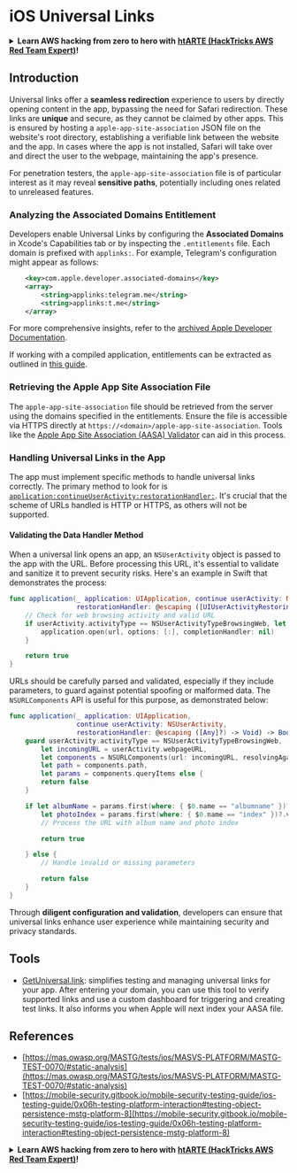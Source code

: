 # iOS Universal Links


<details>

<summary><strong>Learn AWS hacking from zero to hero with</strong> <a href="https://training.hacktricks.xyz/courses/arte"><strong>htARTE (HackTricks AWS Red Team Expert)</strong></a><strong>!</strong></summary>

Other ways to support HackTricks:

* If you want to see your **company advertised in HackTricks** or **download HackTricks in PDF** Check the [**SUBSCRIPTION PLANS**](https://github.com/sponsors/carlospolop)!
* Get the [**official PEASS & HackTricks swag**](https://peass.creator-spring.com)
* Discover [**The PEASS Family**](https://opensea.io/collection/the-peass-family), our collection of exclusive [**NFTs**](https://opensea.io/collection/the-peass-family)
* **Join the** 💬 [**Discord group**](https://discord.gg/hRep4RUj7f) or the [**telegram group**](https://t.me/peass) or **follow** us on **Twitter** 🐦 [**@carlospolopm**](https://twitter.com/hacktricks_live)**.**
* **Share your hacking tricks by submitting PRs to the** [**HackTricks**](https://github.com/carlospolop/hacktricks) and [**HackTricks Cloud**](https://github.com/carlospolop/hacktricks-cloud) github repos.

</details>


## Introduction

Universal links offer a **seamless redirection** experience to users by directly opening content in the app, bypassing the need for Safari redirection. These links are **unique** and secure, as they cannot be claimed by other apps. This is ensured by hosting a `apple-app-site-association` JSON file on the website's root directory, establishing a verifiable link between the website and the app. In cases where the app is not installed, Safari will take over and direct the user to the webpage, maintaining the app's presence.

For penetration testers, the `apple-app-site-association` file is of particular interest as it may reveal **sensitive paths**, potentially including ones related to unreleased features.

### **Analyzing the Associated Domains Entitlement**

Developers enable Universal Links by configuring the **Associated Domains** in Xcode's Capabilities tab or by inspecting the `.entitlements` file. Each domain is prefixed with `applinks:`. For example, Telegram's configuration might appear as follows:

```xml
    <key>com.apple.developer.associated-domains</key>
    <array>
        <string>applinks:telegram.me</string>
        <string>applinks:t.me</string>
    </array>
```

For more comprehensive insights, refer to the [archived Apple Developer Documentation](https://developer.apple.com/library/archive/documentation/General/Conceptual/AppSearch/UniversalLinks.html#//apple_ref/doc/uid/TP40016308-CH12-SW2).

If working with a compiled application, entitlements can be extracted as outlined in [this guide](extracting-entitlements-from-compiled-application.md).

### **Retrieving the Apple App Site Association File**

The `apple-app-site-association` file should be retrieved from the server using the domains specified in the entitlements. Ensure the file is accessible via HTTPS directly at `https://<domain>/apple-app-site-association`. Tools like the [Apple App Site Association (AASA) Validator](https://branch.io/resources/aasa-validator/) can aid in this process.

### **Handling Universal Links in the App**

The app must implement specific methods to handle universal links correctly. The primary method to look for is [`application:continueUserActivity:restorationHandler:`](https://developer.apple.com/documentation/uikit/uiapplicationdelegate/1623072-application). It's crucial that the scheme of URLs handled is HTTP or HTTPS, as others will not be supported.

#### **Validating the Data Handler Method**

When a universal link opens an app, an `NSUserActivity` object is passed to the app with the URL. Before processing this URL, it's essential to validate and sanitize it to prevent security risks. Here's an example in Swift that demonstrates the process:

```swift
func application(_ application: UIApplication, continue userActivity: NSUserActivity,
                 restorationHandler: @escaping ([UIUserActivityRestoring]?) -> Void) -> Bool {
    // Check for web browsing activity and valid URL
    if userActivity.activityType == NSUserActivityTypeBrowsingWeb, let url = userActivity.webpageURL {
        application.open(url, options: [:], completionHandler: nil)
    }

    return true
}
```

URLs should be carefully parsed and validated, especially if they include parameters, to guard against potential spoofing or malformed data. The `NSURLComponents` API is useful for this purpose, as demonstrated below:

```swift
func application(_ application: UIApplication,
                 continue userActivity: NSUserActivity,
                 restorationHandler: @escaping ([Any]?) -> Void) -> Bool {
    guard userActivity.activityType == NSUserActivityTypeBrowsingWeb,
        let incomingURL = userActivity.webpageURL,
        let components = NSURLComponents(url: incomingURL, resolvingAgainstBaseURL: true),
        let path = components.path,
        let params = components.queryItems else {
        return false
    }

    if let albumName = params.first(where: { $0.name == "albumname" })?.value,
        let photoIndex = params.first(where: { $0.name == "index" })?.value {
        // Process the URL with album name and photo index

        return true

    } else {
        // Handle invalid or missing parameters

        return false
    }
}
```

Through **diligent configuration and validation**, developers can ensure that universal links enhance user experience while maintaining security and privacy standards.


## Tools
* [GetUniversal.link](https://getuniversal.link/): simplifies testing and managing universal links for your app. After entering your domain, you can use this tool to verify supported links and use a custom dashboard for triggering and creating test links. It also informs you when Apple will next index your AASA file.
  
## References
* [https://mas.owasp.org/MASTG/tests/ios/MASVS-PLATFORM/MASTG-TEST-0070/#static-analysis](https://mas.owasp.org/MASTG/tests/ios/MASVS-PLATFORM/MASTG-TEST-0070/#static-analysis)
* [https://mobile-security.gitbook.io/mobile-security-testing-guide/ios-testing-guide/0x06h-testing-platform-interaction#testing-object-persistence-mstg-platform-8](https://mobile-security.gitbook.io/mobile-security-testing-guide/ios-testing-guide/0x06h-testing-platform-interaction#testing-object-persistence-mstg-platform-8)



<details>

<summary><strong>Learn AWS hacking from zero to hero with</strong> <a href="https://training.hacktricks.xyz/courses/arte"><strong>htARTE (HackTricks AWS Red Team Expert)</strong></a><strong>!</strong></summary>

Other ways to support HackTricks:

* If you want to see your **company advertised in HackTricks** or **download HackTricks in PDF** Check the [**SUBSCRIPTION PLANS**](https://github.com/sponsors/carlospolop)!
* Get the [**official PEASS & HackTricks swag**](https://peass.creator-spring.com)
* Discover [**The PEASS Family**](https://opensea.io/collection/the-peass-family), our collection of exclusive [**NFTs**](https://opensea.io/collection/the-peass-family)
* **Join the** 💬 [**Discord group**](https://discord.gg/hRep4RUj7f) or the [**telegram group**](https://t.me/peass) or **follow** us on **Twitter** 🐦 [**@carlospolopm**](https://twitter.com/hacktricks_live)**.**
* **Share your hacking tricks by submitting PRs to the** [**HackTricks**](https://github.com/carlospolop/hacktricks) and [**HackTricks Cloud**](https://github.com/carlospolop/hacktricks-cloud) github repos.

</details>


